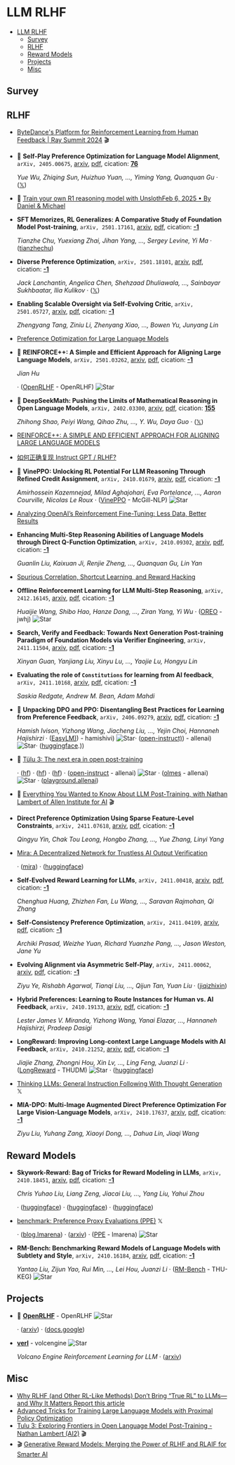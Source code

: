 # LLM RLHF

- [LLM RLHF](#llm-rlhf) 
  - [Survey](#survey)
  - [RLHF](#rlhf)
  - [Reward Models](#reward-models)
  - [Projects](#projects)
  - [Misc](#misc)


## Survey


## RLHF

- [ByteDance's Platform for Reinforcement Learning from Human Feedback | Ray Summit 2024](https://www.youtube.com/watch?v=MrhMcXkXvJU&list=PLzTswPQNepXntmT8jr9WaNfqQ60QwW7-U&index=37)  :clapper: 
- 🌟 **Self-Play Preference Optimization for Language Model Alignment**, `arXiv, 2405.00675`, [arxiv](http://arxiv.org/abs/2405.00675v5), [pdf](http://arxiv.org/pdf/2405.00675v5.pdf), cication: [**76**](https://scholar.google.com/scholar?cites=14552805419899502113&as_sdt=2005&sciodt=0,5&hl=en&oe=ASCII) 

	 *Yue Wu, Zhiqing Sun, Huizhuo Yuan, ..., Yiming Yang, Quanquan Gu* · ([𝕏](https://x.com/FrankYueWu1/status/1893850023919505534))
- 🌟 [Train your own R1 reasoning model with UnslothFeb 6, 2025 • By Daniel & Michael](https://unsloth.ai/blog/r1-reasoning) 
- **SFT Memorizes, RL Generalizes: A Comparative Study of Foundation Model 
  Post-training**, `arXiv, 2501.17161`, [arxiv](http://arxiv.org/abs/2501.17161v1), [pdf](http://arxiv.org/pdf/2501.17161v1.pdf), cication: [**-1**](None) 

	 *Tianzhe Chu, Yuexiang Zhai, Jihan Yang, ..., Sergey Levine, Yi Ma* · ([tianzhechu](https://tianzhechu.com/SFTvsRL))
- **Diverse Preference Optimization**, `arXiv, 2501.18101`, [arxiv](http://arxiv.org/abs/2501.18101v2), [pdf](http://arxiv.org/pdf/2501.18101v2.pdf), cication: [**-1**](None) 

	 *Jack Lanchantin, Angelica Chen, Shehzaad Dhuliawala, ..., Sainbayar Sukhbaatar, Ilia Kulikov* · ([𝕏](https://x.com/jaseweston/status/1885399530419450257))
- **Enabling Scalable Oversight via Self-Evolving Critic**, `arXiv, 2501.05727`, [arxiv](http://arxiv.org/abs/2501.05727v1), [pdf](http://arxiv.org/pdf/2501.05727v1.pdf), cication: [**-1**](None) 

	 *Zhengyang Tang, Ziniu Li, Zhenyang Xiao, ..., Bowen Yu, Junyang Lin*
- [Preference Optimization for Large Language Models](https://llm-class.github.io/speakers.html) 
- 🌟 **REINFORCE++: A Simple and Efficient Approach for Aligning Large Language 
  Models**, `arXiv, 2501.03262`, [arxiv](http://arxiv.org/abs/2501.03262v1), [pdf](http://arxiv.org/pdf/2501.03262v1.pdf), cication: [**-1**](None) 

	 *Jian Hu*

	 · ([OpenRLHF](https://github.com/OpenRLHF/OpenRLHF/blob/main/examples/scripts/train_reinforce_llama_ray.sh) - OpenRLHF) ![Star](https://img.shields.io/github/stars/OpenRLHF/OpenRLHF.svg?style=social&label=Star)
- 🌟 **DeepSeekMath: Pushing the Limits of Mathematical Reasoning in Open 
  Language Models**, `arXiv, 2402.03300`, [arxiv](http://arxiv.org/abs/2402.03300v3), [pdf](http://arxiv.org/pdf/2402.03300v3.pdf), cication: [**155**](https://scholar.google.com/scholar?cites=10831144174319627990&as_sdt=2005&sciodt=0,5&hl=en&oe=ASCII) 

	 *Zhihong Shao, Peiyi Wang, Qihao Zhu, ..., Y. Wu, Daya Guo* · ([𝕏](https://x.com/_philschmid/status/1875084210110599334))
- [REINFORCE++: A SIMPLE AND EFFICIENT APPROACH FOR ALIGNING LARGE LANGUAGE MODELS](https://www.researchgate.net/publication/387487679_REINFORCE_A_SIMPLE_AND_EFFICIENT_APPROACH_FOR_ALIGNING_LARGE_LANGUAGE_MODELS) 
- [如何正确复现 Instruct GPT / RLHF?](https://zhuanlan.zhihu.com/p/622134699) 
- 🌟 **VinePPO: Unlocking RL Potential For LLM Reasoning Through Refined Credit 
  Assignment**, `arXiv, 2410.01679`, [arxiv](http://arxiv.org/abs/2410.01679v1), [pdf](http://arxiv.org/pdf/2410.01679v1.pdf), cication: [**-1**](None) 

	 *Amirhossein Kazemnejad, Milad Aghajohari, Eva Portelance, ..., Aaron Courville, Nicolas Le Roux* · ([VinePPO](https://github.com/McGill-NLP/VinePPO) - McGill-NLP) ![Star](https://img.shields.io/github/stars/McGill-NLP/VinePPO.svg?style=social&label=Star)
- [Analyzing OpenAI’s Reinforcement Fine-Tuning: Less Data, Better Results](https://openpipe.ai/blog/openai-rft) 
- **Enhancing Multi-Step Reasoning Abilities of Language Models through 
  Direct Q-Function Optimization**, `arXiv, 2410.09302`, [arxiv](http://arxiv.org/abs/2410.09302v1), [pdf](http://arxiv.org/pdf/2410.09302v1.pdf), cication: [**-1**](None) 

	 *Guanlin Liu, Kaixuan Ji, Renjie Zheng, ..., Quanquan Gu, Lin Yan*
- [Spurious Correlation, Shortcut Learning, and Reward Hacking](https://yihe-deng.notion.site/Spurious-Correlation-Shortcut-Learning-and-Reward-Hacking-163ab2d2c1fb808bbfd7c6a17b01a39d) 
- **Offline Reinforcement Learning for LLM Multi-Step Reasoning**, `arXiv, 2412.16145`, [arxiv](http://arxiv.org/abs/2412.16145v1), [pdf](http://arxiv.org/pdf/2412.16145v1.pdf), cication: [**-1**](None) 

	 *Huaijie Wang, Shibo Hao, Hanze Dong, ..., Ziran Yang, Yi Wu* · ([OREO](https://github.com/jwhj/OREO) - jwhj) ![Star](https://img.shields.io/github/stars/jwhj/OREO.svg?style=social&label=Star)
- **Search, Verify and Feedback: Towards Next Generation Post-training 
  Paradigm of Foundation Models via Verifier Engineering**, `arXiv, 2411.11504`, [arxiv](http://arxiv.org/abs/2411.11504v1), [pdf](http://arxiv.org/pdf/2411.11504v1.pdf), cication: [**-1**](None) 

	 *Xinyan Guan, Yanjiang Liu, Xinyu Lu, ..., Yaojie Lu, Hongyu Lin*
- **Evaluating the role of `Constitutions` for learning from AI feedback**, `arXiv, 2411.10168`, [arxiv](http://arxiv.org/abs/2411.10168v1), [pdf](http://arxiv.org/pdf/2411.10168v1.pdf), cication: [**-1**](None) 

	 *Saskia Redgate, Andrew M. Bean, Adam Mahdi*
- 🌟 **Unpacking DPO and PPO: Disentangling Best Practices for Learning from 
  Preference Feedback**, `arXiv, 2406.09279`, [arxiv](http://arxiv.org/abs/2406.09279v2), [pdf](http://arxiv.org/pdf/2406.09279v2.pdf), cication: [**-1**](None) 

	 *Hamish Ivison, Yizhong Wang, Jiacheng Liu, ..., Yejin Choi, Hannaneh Hajishirzi* · ([EasyLM)](https://github.com/hamishivi/EasyLM)) - hamishivi) ![Star](https://img.shields.io/github/stars/hamishivi/EasyLM)· ([open-instruct)](https://github.com/allenai/open-instruct)) - allenai) ![Star](https://img.shields.io/github/stars/allenai/open-instruct)· ([huggingface](https://huggingface.co/collections/allenai/tulu-v25-suite-66676520fd578080e126f618).))
- 🌟 [Tülu 3: The next era in open post-training](https://allenai.org/blog/tulu-3-technical) 

	 · ([hf](https://hf.co/allenai/Llama-3.1-Tulu-3-70B)) · ([hf](https://hf.co/allenai/Llama-3.1-Tulu-3-8B)) · ([hf](https://hf.co/collections/allenai/tulu-3-datasets673b8df14442393f7213f372)) · ([open-instruct](https://github.com/allenai/open-instruct) - allenai) ![Star](https://img.shields.io/github/stars/allenai/open-instruct.svg?style=social&label=Star) · ([olmes](https://github.com/allenai/olmes) - allenai) ![Star](https://img.shields.io/github/stars/allenai/olmes.svg?style=social&label=Star) · ([playground.allenai](https://playground.allenai.org/))
- 🌟 [Everything You Wanted to Know About LLM Post-Training, with Nathan Lambert of Allen Institute for AI](https://www.youtube.com/watch?v=LVXtFnEbNU0)  :clapper: 
- **Direct Preference Optimization Using Sparse Feature-Level Constraints**, `arXiv, 2411.07618`, [arxiv](http://arxiv.org/abs/2411.07618v1), [pdf](http://arxiv.org/pdf/2411.07618v1.pdf), cication: [**-1**](None) 

	 *Qingyu Yin, Chak Tou Leong, Hongbo Zhang, ..., Yue Zhang, Linyi Yang*
- [Mira: A Decentralized Network for Trustless AI Output Verification](https://mira.network/research/mira-whitepaper.pdf) 

	 · ([mira](https://mira.network/)) · ([huggingface](https://huggingface.co/datasets/Mira-Network/ensemble-validation?row=0))
- **Self-Evolved Reward Learning for LLMs**, `arXiv, 2411.00418`, [arxiv](http://arxiv.org/abs/2411.00418v1), [pdf](http://arxiv.org/pdf/2411.00418v1.pdf), cication: [**-1**](None) 

	 *Chenghua Huang, Zhizhen Fan, Lu Wang, ..., Saravan Rajmohan, Qi Zhang*
- **Self-Consistency Preference Optimization**, `arXiv, 2411.04109`, [arxiv](http://arxiv.org/abs/2411.04109v2), [pdf](http://arxiv.org/pdf/2411.04109v2.pdf), cication: [**-1**](None) 

	 *Archiki Prasad, Weizhe Yuan, Richard Yuanzhe Pang, ..., Jason Weston, Jane Yu*
- **Evolving Alignment via Asymmetric Self-Play**, `arXiv, 2411.00062`, [arxiv](http://arxiv.org/abs/2411.00062v1), [pdf](http://arxiv.org/pdf/2411.00062v1.pdf), cication: [**-1**](None) 

	 *Ziyu Ye, Rishabh Agarwal, Tianqi Liu, ..., Qijun Tan, Yuan Liu* · ([jiqizhixin](https://www.jiqizhixin.com/articles/2024-11-05-6))
- **Hybrid Preferences: Learning to Route Instances for Human vs. AI 
  Feedback**, `arXiv, 2410.19133`, [arxiv](http://arxiv.org/abs/2410.19133v2), [pdf](http://arxiv.org/pdf/2410.19133v2.pdf), cication: [**-1**](None)

	 *Lester James V. Miranda, Yizhong Wang, Yanai Elazar, ..., Hannaneh Hajishirzi, Pradeep Dasigi*
- **LongReward: Improving Long-context Large Language Models with AI 
  Feedback**, `arXiv, 2410.21252`, [arxiv](http://arxiv.org/abs/2410.21252v1), [pdf](http://arxiv.org/pdf/2410.21252v1.pdf), cication: [**-1**](None)

	 *Jiajie Zhang, Zhongni Hou, Xin Lv, ..., Ling Feng, Juanzi Li* · ([LongReward](https://github.com/THUDM/LongReward) - THUDM) ![Star](https://img.shields.io/github/stars/THUDM/LongReward.svg?style=social&label=Star) · ([huggingface](https://huggingface.co/datasets/THUDM/LongReward-10k))
- [Thinking LLMs: General Instruction Following With Thought Generation](https://x.com/rasbt/status/1850177459930497118)  𝕏 
- **MIA-DPO: Multi-Image Augmented Direct Preference Optimization For Large 
  Vision-Language Models**, `arXiv, 2410.17637`, [arxiv](http://arxiv.org/abs/2410.17637v1), [pdf](http://arxiv.org/pdf/2410.17637v1.pdf), cication: [**-1**](None)

	 *Ziyu Liu, Yuhang Zang, Xiaoyi Dong, ..., Dahua Lin, Jiaqi Wang*

## Reward Models

- **Skywork-Reward: Bag of Tricks for Reward Modeling in LLMs**, `arXiv, 2410.18451`, [arxiv](http://arxiv.org/abs/2410.18451v1), [pdf](http://arxiv.org/pdf/2410.18451v1.pdf), cication: [**-1**](None) 

	 *Chris Yuhao Liu, Liang Zeng, Jiacai Liu, ..., Yang Liu, Yahui Zhou*

	 · ([huggingface](https://huggingface.co/Skywork/Skywork-Reward-Llama-3.1-8B-v0.2)) · ([huggingface](https://huggingface.co/Skywork/Skywork-Reward-Gemma-2-27B-v0.2)) · ([huggingface](https://huggingface.co/datasets/Skywork/Skywork-Reward-Preference-80K-v0.2))
- [benchmark: Preference Proxy Evaluations (PPE)](https://x.com/lmarena_ai/status/1848778976585781369)  𝕏 

	 · ([blog.lmarena](https://blog.lmarena.ai/blog/2024/preference-proxy-evaluations/)) · ([arxiv](https://arxiv.org/abs/2410.14872)) · ([PPE](https://github.com/lmarena/PPE) - lmarena) ![Star](https://img.shields.io/github/stars/lmarena/PPE.svg?style=social&label=Star)
- **RM-Bench: Benchmarking Reward Models of Language Models with Subtlety 
  and Style**, `arXiv, 2410.16184`, [arxiv](http://arxiv.org/abs/2410.16184v1), [pdf](http://arxiv.org/pdf/2410.16184v1.pdf), cication: [**-1**](None)

	 *Yantao Liu, Zijun Yao, Rui Min, ..., Lei Hou, Juanzi Li* · ([RM-Bench](https://github.com/THU-KEG/RM-Bench) - THU-KEG) ![Star](https://img.shields.io/github/stars/THU-KEG/RM-Bench.svg?style=social&label=Star)

## Projects

- :star2: [**OpenRLHF**](https://github.com/OpenRLHF/OpenRLHF) - OpenRLHF ![Star](https://img.shields.io/github/stars/OpenRLHF/OpenRLHF.svg?style=social&label=Star) 

	 · ([arxiv](https://arxiv.org/abs/2405.11143)) · ([docs.google](https://docs.google.com/presentation/d/1JRhB1d7csofx0PIZBmfyBdMluxNd5JLPpUHrrvVhGnk/edit?usp=sharing))
- [**verl**](https://github.com/volcengine/verl) - volcengine ![Star](https://img.shields.io/github/stars/volcengine/verl.svg?style=social&label=Star) 

	 *Volcano Engine Reinforcement Learning for LLM* · ([arxiv](https://arxiv.org/abs/2409.19256v2))

## Misc

- [Why RLHF (and Other RL-Like Methods) Don’t Bring “True RL” to LLMs—and Why It Matters                                                                                                                                                                                                                                                                                                                        Report this article](https://www.linkedin.com/pulse/why-rlhf-other-rl-like-methods-dont-bring-true-rl-llmsand-atlas-wang-s1efc) 
- [Advanced Tricks for Training Large Language Models with Proximal Policy Optimization](https://hijkzzz.notion.site/rlhf-implementation-tricks?v=158d9a33ecc98132bf9e000c39227361) 
- [Tulu 3: Exploring Frontiers in Open Language Model Post-Training - Nathan Lambert (AI2)](https://www.youtube.com/watch?v=ltSzUIJ9m6s&list=PLWRU-w8UhT6jNg64UfBB0VtlvI4Upe914&index=6)  :clapper: 
- :clapper: [Generative Reward Models: Merging the Power of RLHF and RLAIF for Smarter AI](https://www.youtube.com/watch?v=Ak0vkBKOz0U) 